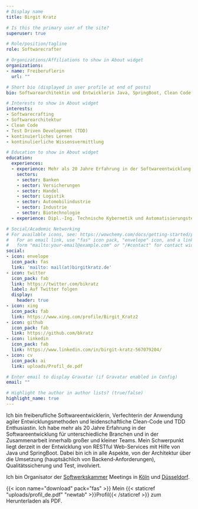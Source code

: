 ```yaml
---
# Display name
title: Birgit Kratz

# Is this the primary user of the site?
superuser: true

# Role/position/tagline
role: Softwarecrafter

# Organizations/Affiliations to show in About widget
organizations:
- name: Freiberuflerin
  url: ""

# Short bio (displayed in user profile at end of posts)
bio: Softwarearchitektin und Entwicklerin Java, SpringBoot, Clean Code, Agile

# Interests to show in About widget
interests:
- Softwarecrafting
- Softwarearchitektur
- Clean Code
- Test Driven Development (TDD)
- kontinuierliches Lernen
- kontinulierliche Wissensvermittlung

# Education to show in About widget
education:
  experiences:
  - experience: Mehr als 20 Jahre Erfahrung in der Softwareentwicklung (Java, Backend)
    sectors:
    - sector: Banken
    - sector: Versicherungen
    - sector: Handel
    - sector: Logistik
    - sector: Automobilindustrie
    - sector: Industrie
    - sector: Biotechnologie
  - experience: Dipl.-Ing. Technische Kybernetik und Automatisierungstechnik, TU Dresden, 1992

# Social/Academic Networking
# For available icons, see: https://wowchemy.com/docs/getting-started/page-builder/#icons
#   For an email link, use "fas" icon pack, "envelope" icon, and a link in the
#   form "mailto:your-email@example.com" or "/#contact" for contact widget.
social:
- icon: envelope
  icon_pack: fas
  link: 'mailto: mail(at)birgitkratz.de'
- icon: twitter
  icon_pack: fab
  link: https://twitter.com/bikratz
  label: Auf Twitter folgen
  display:
    header: true
- icon: xing
  icon_pack: fab
  link: https://www.xing.com/profile/Birgit_Kratz2
- icon: github
  icon_pack: fab
  link: https://github.com/bkratz
- icon: linkedin
  icon_pack: fab
  link: https://www.linkedin.com/in/birgit-kratz-567079204/
- icon: cv
  icon_pack: ai
  link: uploads/Profil_de.pdf

# Enter email to display Gravatar (if Gravatar enabled in Config)
email: ""

# Highlight the author in author lists? (true/false)
highlight_name: true
---
```


Ich bin freiberufliche Softwareentwicklerin, Verfechterin der Anwendung agiler Entwicklungsmethoden und leidenschaftliche Clean-Code und TDD Enthusiastin.
Ich habe mehr als 20 Jahre Erfahrung in der Softwareentwicklung für unterschiedliche Branchen und in der Zusammenarbeit innerhalb großer und kleiner Teams.
Mein Schwerpunkt liegt derzeit in der Entwicklung von RESTful Web-Services mit Hilfe von Java und SpringBoot. Dabei bin ich in alle Aspekte, von der Architektur über die Umsetzung (hauptsächlich von Backend-Anforderungen), Qualitätssicherung und Test, involviert.

Ich bin Organisator der [Softwerkskammer](https://softwerkskammer.org) Meetings in [Köln](https://www.meetup.com/de-DE/Softwerkskammer-Koln/) und [Düsseldorf](https://www.meetup.com/de-DE/Softwerkskammer-Dusseldorf/).

{{< icon name="download" pack="fas" >}} Mein {{< staticref "uploads/profil_de.pdf" "newtab" >}}Profil{{< /staticref >}} zum Herunterladen als PDF.
